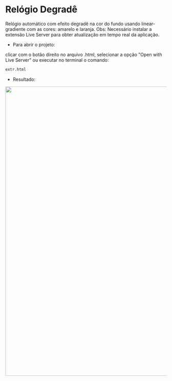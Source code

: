 # Relógio Degradê

Relógio automático com efeito degradê na cor do fundo usando linear-gradiente com as cores: amarelo e laranja.
Obs: Necessário instalar a extensão Live Server para obter atualização em tempo real da aplicação.

- Para abrir o projeto:

clicar com o botão direito no arquivo .html, selecionar a opção "Open with Live Server" ou executar no terminal o comando:

```bash
extr.html
```

- Resultado:

<span>
      <img src="https://user-images.githubusercontent.com/85804895/137025809-6e1d3079-b4b1-46cb-bd06-60f3f4774fcf.gif", width=900>
</span>

